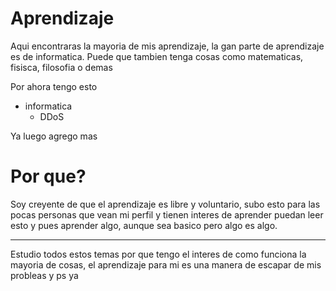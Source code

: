 # Aprendizaje

Aqui encontraras la mayoria de mis aprendizaje, la gan parte de aprendizaje es de informatica.
Puede que tambien tenga cosas como matematicas, fisisca, filosofia o demas

Por ahora tengo esto 

- informatica
    - DDoS

Ya luego agrego mas

# Por que?
Soy creyente de que el aprendizaje es libre y voluntario, subo esto para las pocas personas que vean mi perfil y tienen interes de aprender puedan leer esto y pues aprender algo, aunque sea basico pero algo es algo.


<hr>

Estudio todos estos temas por que tengo el interes de como funciona la mayoria de cosas, el aprendizaje para mi es una manera de escapar de mis probleas y ps ya